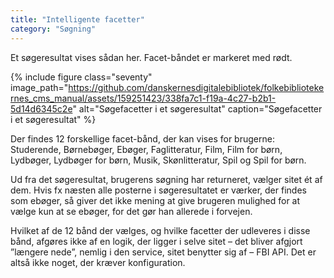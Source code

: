 ```yaml
---
title: "Intelligente facetter"
category: "Søgning"
---
```

Et søgeresultat vises sådan her. Facet-båndet er markeret med rødt.

{% include figure class="seventy" image_path="https://github.com/danskernesdigitalebibliotek/folkebibliotekernes_cms_manual/assets/159251423/338fa7c1-f19a-4c27-b2b1-5d14d6345c2e" alt="Søgefacetter i et søgeresultat" caption="Søgefacetter i et søgeresultat" %}

Der findes 12 forskellige facet-bånd, der kan vises for brugerne: Studerende, Børnebøger, Ebøger, Faglitteratur, Film, Film for børn, Lydbøger, Lydbøger for børn, Musik, Skønlitteratur, Spil og Spil for børn.

Ud fra det søgeresultat, brugerens søgning har returneret, vælger sitet ét af dem. Hvis fx næsten alle posterne i søgeresultatet er værker, der findes som ebøger, så giver det ikke mening at give brugeren mulighed for at vælge kun at se ebøger, for det gør han allerede i forvejen.

Hvilket af de 12 bånd der vælges, og hvilke facetter der udleveres i disse bånd, afgøres ikke af en logik, der ligger i selve sitet – det bliver afgjort ”længere nede”, nemlig i den service, sitet benytter sig af – FBI API. Det er altså ikke noget, der kræver konfiguration.

